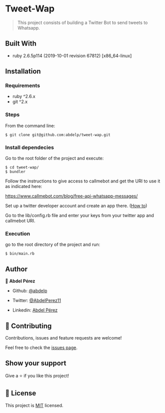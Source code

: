 # Tweet-Wap

> This project consists of building a Twitter Bot to send tweets to Whatsapp.


## Built With

- ruby 2.6.5p114 (2019-10-01 revision 67812) [x86_64-linux]


## Installation

### Requirements

- ruby ^2.6.x
- git ^2.x

### Steps

From the command line:

    $ git clone git@github.com:abdelp/tweet-wap.git

### Install dependecies

Go to the root folder of the project and execute:

    $ cd tweet-wap/
    $ bundler

Follow the instructions to give access to callmebot and get the URI to use it as indicated here:

https://www.callmebot.com/blog/free-api-whatsapp-messages/

Set up a twitter developer account and create an app there. ([How to](https://www.extly.com/docs/autotweetng_joocial/tutorials/how-to-auto-post-from-joomla-to-twitter/apply-for-a-twitter-developer-account/#apply-for-a-developer-account))

Go to the lib/config.rb file and enter your keys from your twitter app and callmebot URI.

### Execution

go to the root directory of the project and run:

    $ bin/main.rb

## Author


👤 **Abdel Pérez**

- Github: [@abdelp](https://github.com/abdelp/)

- Twitter: [@AbdelPerez11](https://twitter.com/abdelperez11)

- Linkedin: [Abdel Pérez](https://www.linkedin.com/in/abdel-p%C3%A9rez-t%C3%A9llez-72b2aa153/)


## 🤝 Contributing

Contributions, issues and feature requests are welcome!

Feel free to check the [issues page](https://github.com/abdelp/my-own-linter/issues).



## Show your support


Give a ⭐️ if you like this project!


## 📝 License

This project is [MIT](lic.url) licensed.